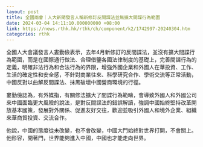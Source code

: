 ```yaml
---
layout: post
title: 全國兩會｜人大新聞發言人稱新修訂反間諜法並無擴大間諜行為範圍
date: 2024-03-04 14:11:10.000000000 +08:00
link: https://news.rthk.hk/rthk/ch/component/k2/1742997-20240304.htm
categories: rthk
---
```


全國人大會議發言人婁勤儉表示，去年4月新修訂的反間諜法，並沒有擴大間諜行為範圍，而是在國際通行做法、合理借鑒各國法律制度的基礎上，完善間諜行為的定義，明確非法行為和合法行為的界限，增強外國企業和外國人在華投資、工作、生活的確定性和安全感，不針對商業往來、科學研究合作、學術交流等正常活動，中國反對以曲解反間諜法、抹黑破壞中國營商環境的行徑。

婁勤儉認為，有外媒指，有關修法擴大了間諜行為範疇，會導致外國人和外國公司來中國面臨更大風險的說法，是對反間諜法的錯誤解讀，強調中國始終堅持改革開放基本國策，發展對外關係、促進友好交往，歡迎並吸引外國人和境外企業、組織來華商貿投資、交流合作。

他說，中國的態度從未改變，也不會改變，中國大門始終對世界打開，不會關上。他形容，開著門，世界能夠進入中國，中國也才能走向世界。
